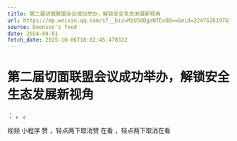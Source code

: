 ```yaml
---
title: 第二届切面联盟会议成功举办，解锁安全生态发展新视角
url: https://mp.weixin.qq.com/s?__biz=MzU5ODgzNTExOQ==&mid=2247626197&idx=1&sn=0291a159bc7c70424fd68f77b183e6d4
source: Doonsec's feed
date: 2024-08-01
fetch_date: 2025-10-06T18:02:45.478322
---
```


# 第二届切面联盟会议成功举办，解锁安全生态发展新视角

：
，
。

视频
小程序
赞
，轻点两下取消赞
在看
，轻点两下取消在看